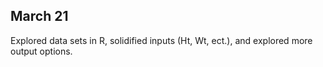 ## March 21

Explored data sets in R, solidified inputs (Ht, Wt, ect.), and explored more output options.